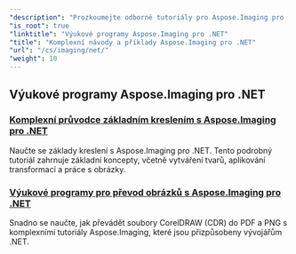```yaml
---
"description": "Prozkoumejte odborné tutoriály pro Aspose.Imaging pro .NET. Naučte se, jak manipulovat s obrázky, převádět je a zpracovávat je, s podrobnými návody, příklady kódu a praktickými poznatky. Ideální pro vývojáře, kteří chtějí zefektivnit úlohy zpracování obrázků v aplikacích .NET."
"is_root": true
"linktitle": "Výukové programy Aspose.Imaging pro .NET"
"title": "Komplexní návody a příklady Aspose.Imaging pro .NET"
"url": "/cs/imaging/net/"
"weight": 10
---
```


## Výukové programy Aspose.Imaging pro .NET
### [Komplexní průvodce základním kreslením s Aspose.Imaging pro .NET](./guide-to-basic-drawing/)
Naučte se základy kreslení s Aspose.Imaging pro .NET. Tento podrobný tutoriál zahrnuje základní koncepty, včetně vytváření tvarů, aplikování transformací a práce s obrázky.
### [Výukové programy pro převod obrázků s Aspose.Imaging pro .NET](./image-conversion/)
Snadno se naučte, jak převádět soubory CorelDRAW (CDR) do PDF a PNG s komplexními tutoriály Aspose.Imaging, které jsou přizpůsobeny vývojářům .NET.